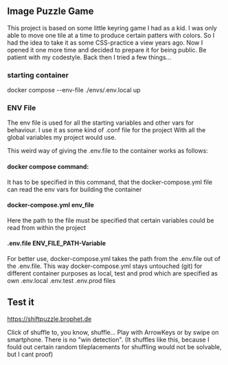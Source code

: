 ## Image Puzzle Game
This project is based on some little keyring game I had as a kid.
I was only able to move one tile at a time to produce certain patters with colors.
So I had the idea to take it as some CSS-practice a view years ago. 
Now I opened it one more time and decided to prepare it for being public.
Be patient with my codestyle. Back then I tried a few things... 

### starting container
docker compose --env-file ./envs/.env.local up

### ENV File
The env file is used for  all the starting variables and other vars for behaviour.
I use it as some kind of .conf file for the project With all the global variables my project would use.

This weird way of giving the .env.file to the container works as follows:
#### docker compose command:
It has to be specified in this command, that the docker-compose.yml file can read the env vars for building the container
#### docker-compose.yml env_file
Here the path to the file must be specified that certain variables could be read from within the project
#### .env.file ENV_FILE_PATH-Variable
For better use, docker-compose.yml takes the path from the .env.file out of the .env.file.
This way docker-compose.yml stays untouched (git) for different container purposes as local, test and prod which are specified as own .env.local .env.test .env.prod files


## Test it
https://shiftpuzzle.brophet.de

Click of shuffle to, you know, shuffle...
Play with ArrowKeys or by swipe on smartphone.
There is no "win detection".
(It shuffles like this, because I fould out certain random tileplacements for shuffling would not be solvable, but I cant proof)